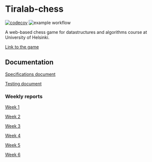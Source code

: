 # Tiralab-chess

[![codecov](https://codecov.io/gh/anttiromppanen/tiralab-chess/graph/badge.svg?token=726AHQVWW5)](https://codecov.io/gh/anttiromppanen/tiralab-chess)
![example workflow](https://github.com/anttiromppanen/tiralab-chess/actions/workflows/actions.yml/badge.svg)

A web-based chess game for datastructures and algorithms course at University of Helsinki.

[Link to the game](https://tiralab-chess.vercel.app/)

## Documentation

[Specifications document](https://github.com/anttiromppanen/tiralab-chess/blob/main/documentation/specifications.md)

[Testing document](https://github.com/anttiromppanen/tiralab-chess/blob/main/documentation/testing.md)

### Weekly reports
[Week 1](https://github.com/anttiromppanen/tiralab-chess/blob/main/documentation/weekly_report_1.md)

[Week 2](https://github.com/anttiromppanen/tiralab-chess/blob/main/documentation/weekly_report_2.md)

[Week 3](https://github.com/anttiromppanen/tiralab-chess/blob/main/documentation/weekly_report_3.md)

[Week 4](https://github.com/anttiromppanen/tiralab-chess/blob/main/documentation/weekly_report_4.md)

[Week 5](https://github.com/anttiromppanen/tiralab-chess/blob/main/documentation/weekly_report_5.md)

[Week 6](https://github.com/anttiromppanen/tiralab-chess/blob/main/documentation/weekly_report_6.md)
